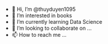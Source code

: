- 👋 Hi, I’m @thuyduyen1095
- 👀 I’m interested in books
- 🌱 I’m currently learning Data Science
- 💞️ I’m looking to collaborate on ...
- 📫 How to reach me ...

<!---
thuyduyen1095/thuyduyen1095 is a ✨ special ✨ repository because its `README.md` (this file) appears on your GitHub profile.
You can click the Preview link to take a look at your changes.
--->
